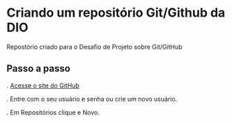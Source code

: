 # Criando um repositório Git/Github da DIO
Repostório criado para o Desafio de Projeto sobre Git/GitHub
## Passo a passo
 . [Acesse o site do GitHub](https://github.com/login)
 
 . Entre com o seu usuário e senha ou crie um novo usuário.
 
 . Em Repositórios clique e Novo.
  
 
 
